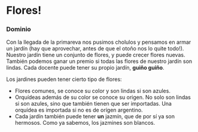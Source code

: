 # Flores!

### Dominio
Con la llegada de la primareva nos pusimos cholulos y pensamos en armar un jardín (hay que aprovechar, antes de que el otoño nos lo quite todo!). 
Nuestro jardín tiene un conjunto de flores, y puede crecer flores nuevas. También podemos ganar un premio si todas las flores de nuestro jardín son lindas.
Cada docente puede tener su propio jardín, **guiño guiño**. 

Los jardines pueden tener cierto tipo de flores: 
* Flores comunes, se conoce su color y son lindas si son azules.
* Orquídeas además de su color se conoce su origen. No solo son lindas si son azules, sino que también tienen que ser importadas. Una orquídea es importada si no es de orígen argentino.
* Cada jardín también puede tener **un** jazmín, que de por sí ya son hermosos. Como ya sabemos, los jazmines son blancos.

